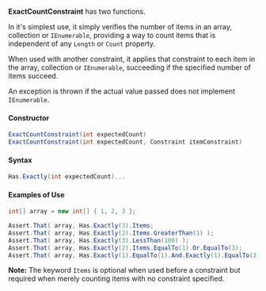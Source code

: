 **ExactCountConstraint** has two functions. 

In it's simplest use, it simply verifies the number of items in an array, collection or `IEnumerable`, providing a way to count items that is independent of any `Length` or `Count` property.

When used with another constraint, it applies that constraint to each item in the array, collection or  `IEnumerable`, succeeding if the specified number of items succeed. 

An exception is thrown if the actual value passed does not implement `IEnumerable`.

<h4>Constructor</h4>

```C#
ExactCountConstraint(int expectedCount)
ExactCountConstraint(int expectedCount, Constraint itemConstraint)
```

<h4>Syntax</h4>

```C#
Has.Exactly(int expectedCount)...
```

<h4>Examples of Use</h4>

```C#
int[] array = new int[] { 1, 2, 3 };

Assert.That( array, Has.Exactly(3).Items;
Assert.That( array, Has.Exactly(2).Items.GreaterThan(1) );
Assert.That( array, Has.Exactly(3).LessThan(100) );
Assert.That( array, Has.Exactly(2).Items.EqualTo(1).Or.EqualTo(3);
Assert.That( array, Has.Exactly(1).EqualTo(1).And.Exactly(1).EqualTo(3);
```

**Note:** The keyword `Items` is optional when used before a constraint but required when  merely counting items with no constraint specified.

